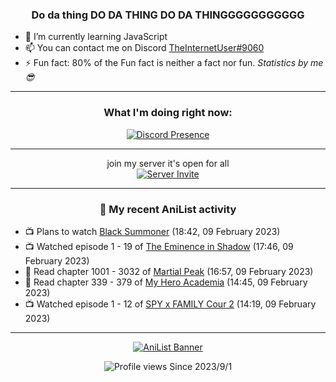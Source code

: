 <div align="center">

### Do da thing DO DA THING DO DA THINGGGGGGGGGGG
</div>

- 🌱 I’m currently learning JavaScript
- 📫 You can contact me on Discord [TheInternetUser#9060](https://discord.com/users/534117072796385300)
- ⚡ Fun fact: 80% of the Fun fact is neither a fact nor fun. _Statistics by me 😎_
<hr>

<div align="center">

### What I'm doing right now:
[![Discord Presence](https://lanyard.cnrad.dev/api/534117072796385300)](https://discord.com/users/534117072796385300)
<hr>

join my server it's open for all <br>
[![Server Invite](https://invidget.switchblade.xyz/bfYgVHxrSs)](https://discord.gg/bfYgVHxrSs)

<hr>
  
### 🌸 My recent AniList activity

</div>

<!-- ANILIST_ACTIVITY:start -->

-   📺 Plans to watch [Black Summoner](https://anilist.co/anime/145260) (18:42, 09 February 2023)
-   📺 Watched episode 1 - 19 of [The Eminence in Shadow](https://anilist.co/anime/130298) (17:46, 09 February 2023)
-   📖 Read chapter 1001 - 3032 of [Martial Peak](https://anilist.co/manga/104494) (16:57, 09 February 2023)
-   📖 Read chapter 339 - 379 of [My Hero Academia](https://anilist.co/manga/85486) (14:45, 09 February 2023)
-   📺 Watched episode 1 - 12 of [SPY x FAMILY Cour 2](https://anilist.co/anime/142838) (14:19, 09 February 2023)

<!-- ANILIST_ACTIVITY:end -->
<hr>

<div align="center">

[![AniList Banner](https://img.anili.st/User/929966)](https://anilist.co/user/TheInternetUser)

![Profile views](https://gpvc.arturio.dev/TheInternetUse7) Since 2023/9/1

</div>
